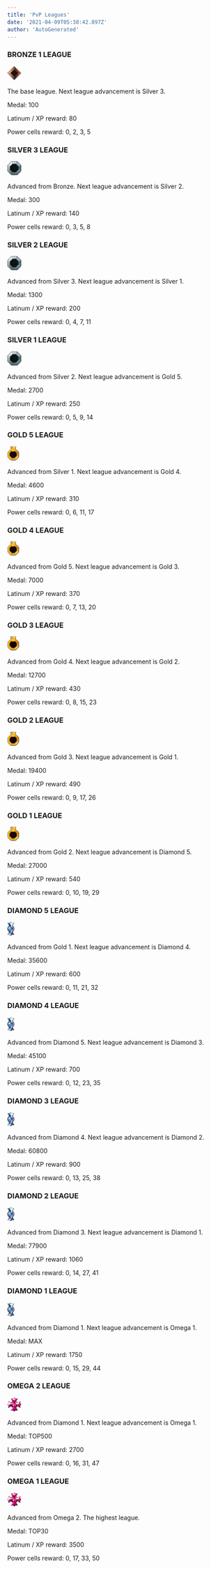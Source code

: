 ```yaml
---
title: 'PvP Leagues'
date: '2021-04-09T05:38:42.897Z'
author: 'AutoGenerated'
---
```



### BRONZE 1 LEAGUE
<img src="/assets/Icon_League01.png" alt="Bronze" height="32" >

The base league. Next league advancement is Silver 3.

Medal: 100

Latinum / XP reward: 80

Power cells reward: 0, 2, 3, 5

### SILVER 3 LEAGUE
<img src="/assets/Icon_League02.png" alt="Silver 3" height="32" >

Advanced from Bronze. Next league advancement is Silver 2.

Medal: 300

Latinum / XP reward: 140

Power cells reward: 0, 3, 5, 8

### SILVER 2 LEAGUE
<img src="/assets/Icon_League02.png" alt="Silver 2" height="32" >

Advanced from Silver 3. Next league advancement is Silver 1.

Medal: 1300

Latinum / XP reward: 200

Power cells reward: 0, 4, 7, 11

### SILVER 1 LEAGUE
<img src="/assets/Icon_League02.png" alt="Silver 1" height="32" >

Advanced from Silver 2. Next league advancement is Gold 5.

Medal: 2700

Latinum / XP reward: 250

Power cells reward: 0, 5, 9, 14

### GOLD 5 LEAGUE
<img src="/assets/Icon_League03.png" alt="Gold 5" height="32" >

Advanced from Silver 1. Next league advancement is Gold 4.

Medal: 4600

Latinum / XP reward: 310

Power cells reward: 0, 6, 11, 17

### GOLD 4 LEAGUE
<img src="/assets/Icon_League03.png" alt="Gold 4" height="32" >

Advanced from Gold 5. Next league advancement is Gold 3.

Medal: 7000

Latinum / XP reward: 370

Power cells reward: 0, 7, 13, 20

### GOLD 3 LEAGUE
<img src="/assets/Icon_League03.png" alt="Gold 3" height="32" >

Advanced from Gold 4. Next league advancement is Gold 2.

Medal: 12700

Latinum / XP reward: 430

Power cells reward: 0, 8, 15, 23

### GOLD 2 LEAGUE
<img src="/assets/Icon_League03.png" alt="Gold 2" height="32" >

Advanced from Gold 3. Next league advancement is Gold 1.

Medal: 19400

Latinum / XP reward: 490

Power cells reward: 0, 9, 17, 26

### GOLD 1 LEAGUE
<img src="/assets/Icon_League03.png" alt="Gold 1" height="32" >

Advanced from Gold 2. Next league advancement is Diamond 5.

Medal: 27000

Latinum / XP reward: 540

Power cells reward: 0, 10, 19, 29

### DIAMOND 5 LEAGUE
<img src="/assets/Icon_League04.png" alt="Diamond 5" height="32" >

Advanced from Gold 1. Next league advancement is Diamond 4.

Medal: 35600

Latinum / XP reward: 600

Power cells reward: 0, 11, 21, 32

### DIAMOND 4 LEAGUE
<img src="/assets/Icon_League04.png" alt="Diamond 4" height="32" >

Advanced from Diamond 5. Next league advancement is Diamond 3.

Medal: 45100

Latinum / XP reward: 700

Power cells reward: 0, 12, 23, 35

### DIAMOND 3 LEAGUE
<img src="/assets/Icon_League04.png" alt="Diamond 3" height="32" >

Advanced from Diamond 4. Next league advancement is Diamond 2.

Medal: 60800

Latinum / XP reward: 900

Power cells reward: 0, 13, 25, 38

### DIAMOND 2 LEAGUE
<img src="/assets/Icon_League04.png" alt="Diamond 2" height="32" >

Advanced from Diamond 3. Next league advancement is Diamond 1.

Medal: 77900

Latinum / XP reward: 1060

Power cells reward: 0, 14, 27, 41

### DIAMOND 1 LEAGUE
<img src="/assets/Icon_League04.png" alt="Diamond 1" height="32" >

Advanced from Diamond 1. Next league advancement is Omega 1.

Medal: MAX

Latinum / XP reward: 1750

Power cells reward: 0, 15, 29, 44

### OMEGA 2 LEAGUE
<img src="/assets/Icon_League05.png" alt="Omega 2." height="32" >

Advanced from Diamond 1. Next league advancement is Omega 1.

Medal: TOP500

Latinum / XP reward: 2700

Power cells reward: 0, 16, 31, 47

### OMEGA 1 LEAGUE
<img src="/assets/Icon_League05.png" alt="Omega 1." height="32" >

Advanced from Omega 2. The highest league.

Medal: TOP30

Latinum / XP reward: 3500

Power cells reward: 0, 17, 33, 50
